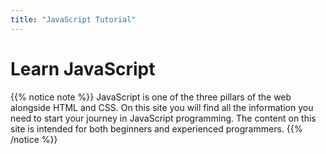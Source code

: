 ```yaml
---
title: "JavaScript Tutorial"
---
```


# Learn JavaScript

{{% notice note %}}
JavaScript is one of the three pillars of the web alongside HTML and CSS. On this site you will find all the information you need to start your journey in JavaScript programming. The content on this site is intended for both beginners and experienced programmers.
{{% /notice %}}